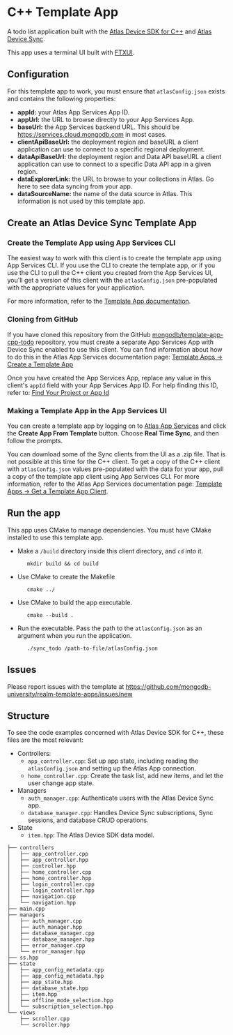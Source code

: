 # C++ Template App

A todo list application built with the [Atlas Device SDK for C++](https://www.mongodb.com/docs/realm/sdk/cpp/) and [Atlas Device Sync](https://www.mongodb.com/docs/atlas/app-services/sync/).

This app uses a terminal UI built with [FTXUI](https://github.com/ArthurSonzogni/FTXUI).

## Configuration

For this template app to work, you must ensure that `atlasConfig.json` exists and contains the following properties:

- **appId:** your Atlas App Services App ID.
- **appUrl:** the URL to browse directly to your App Services App.
- **baseUrl:** the App Services backend URL. This should be https://services.cloud.mongodb.com in most cases.
- **clientApiBaseUrl:** the deployment region and baseURL a client application can use to connect to a specific regional deployment.
- **dataApiBaseUrl:** the deployment region and Data API baseURL a client application can use to connect to a specific Data API app in a given region.
- **dataExplorerLink:** the URL to browse to your collections in Atlas. Go here to see data syncing from your app.
- **dataSourceName:** the name of the data source in Atlas. This information is not used by this template app.

## Create an Atlas Device Sync Template App

### Create the Template App using App Services CLI

The easiest way to work with this client is to create the template app using App Services CLI. If you use the CLI to
create the template app, or if you use the CLI to pull the C++ client you created from the App Services UI, you'll get
a version of this client with the `atlasConfig.json` pre-populated with the appropriate values for your application.

For more information, refer to the [Template App documentation](https://www.mongodb.com/docs/atlas/app-services/reference/template-apps/).

### Cloning from GitHub

If you have cloned this repository from the GitHub
[mongodb/template-app-cpp-todo](https://github.com/mongodb/template-app-cpp-todo.git)
repository, you must create a separate App Services App with Device Sync
enabled to use this client. You can find information about how to do this
in the Atlas App Services documentation page:
[Template Apps -> Create a Template App](https://www.mongodb.com/docs/atlas/app-services/reference/template-apps/)

Once you have created the App Services App, replace any value in this client's
`appId` field with your App Services App ID. For help finding this ID, refer
to: [Find Your Project or App Id](https://www.mongodb.com/docs/atlas/app-services/reference/find-your-project-or-app-id/)

### Making a Template App in the App Services UI

You can create a template app by logging on to [Atlas App Services](https://services.cloud.mongodb.com) and click the
**Create App From Template** button. Choose **Real Time Sync**, and then follow the prompts.

You can download some of the Sync clients from the UI as a .zip file. That is not possible at this time for the C++ client.
To get a copy of the C++ client with `atlasConfig.json` values pre-populated with the data for your app, pull a copy of
the template app client using App Services CLI. For more information, refer to the Atlas App Services documentation page:
[Template Apps -> Get a Template App Client](https://www.mongodb.com/docs/atlas/app-services/reference/template-apps/#get-a-template-app-client).

## Run the app

This app uses CMake to manage dependencies. You must have CMake installed to use this template app.

- Make a `/build` directory inside this client directory, and `cd` into it.

  ```shell
     mkdir build && cd build
  ```

- Use CMake to create the Makefile

  ```shell
     cmake ../
  ```

- Use CMake to build the app executable.

  ```shell
     cmake --build .
  ```

- Run the executable. Pass the path to the `atlasConfig.json` as an argument when you run the application.

  ```shell
     ./sync_todo /path-to-file/atlasConfig.json
  ```

## Issues

Please report issues with the template at https://github.com/mongodb-university/realm-template-apps/issues/new

## Structure

To see the code examples concerned with Atlas Device SDK for C++, these files are the most relevant:

- Controllers:
  - `app_controller.cpp`: Set up app state, including reading the `atlasConfig.json` and setting up the Atlas App connection.
  - `home_controller.cpp`: Create the task list, add new items, and let the user change app state.
- Managers
  - `auth_manager.cpp`: Authenticate users with the Atlas Device Sync app.
  - `database_manager.cpp`: Handles Device Sync subscriptions, Sync sessions, and database CRUD operations.
- State
  - `item.hpp`: The Atlas Device SDK data model.

```
├── controllers
│   ├── app_controller.cpp
│   ├── app_controller.hpp
│   ├── controller.hpp
│   ├── home_controller.cpp
│   ├── home_controller.hpp
│   ├── login_controller.cpp
│   ├── login_controller.hpp
│   ├── navigation.cpp
│   └── navigation.hpp
├── main.cpp
├── managers
│   ├── auth_manager.cpp
│   ├── auth_manager.hpp
│   ├── database_manager.cpp
│   ├── database_manager.hpp
│   ├── error_manager.cpp
│   └── error_manager.hpp
├── ss.hpp
├── state
│   ├── app_config_metadata.cpp
│   ├── app_config_metadata.hpp
│   ├── app_state.hpp
│   ├── database_state.hpp
│   ├── item.hpp
│   ├── offline_mode_selection.hpp
│   └── subscription_selection.hpp
└── views
    ├── scroller.cpp
    └── scroller.hpp
```
